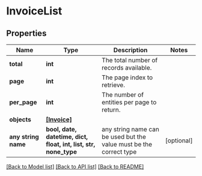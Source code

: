 # InvoiceList


## Properties
Name | Type | Description | Notes
------------ | ------------- | ------------- | -------------
**total** | **int** | The total number of records available. | 
**page** | **int** | The page index to retrieve. | 
**per_page** | **int** | The number of entities per page to return. | 
**objects** | [**[Invoice]**](Invoice.md) |  | 
**any string name** | **bool, date, datetime, dict, float, int, list, str, none_type** | any string name can be used but the value must be the correct type | [optional]

[[Back to Model list]](../README.md#documentation-for-models) [[Back to API list]](../README.md#documentation-for-api-endpoints) [[Back to README]](../README.md)


